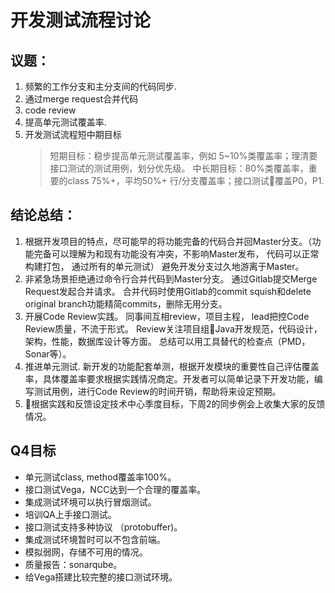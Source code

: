 # 开发测试流程讨论

## 议题：

1. 频繁的工作分支和主分支间的代码同步.
2. 通过merge request合并代码
3. code review
4. 提高单元测试覆盖率.
5. 开发测试流程短中期目标
    > 短期目标：稳步提高单元测试覆盖率，例如 5~10%类覆盖率；理清要接口测试的测试用例，划分优先级。
    > 中长期目标：80%类覆盖率，重要的class 75%+，平均50%+ 行/分支覆盖率；接口测试覆盖P0，P1.

## 结论总结：

1. 根据开发项目的特点，尽可能早的将功能完备的代码合并回Master分支。（功能完备可以理解为和现有功能没有冲突，不影响Master发布， 代码可以正常构建打包， 通过所有的单元测试）  避免开发分支过久地游离于Master。
2. 非紧急场景拒绝通过命令行合并代码到Master分支。 通过Gitlab提交Merge Request发起合并请求。 合并代码时使用Gitlab的commit squish和delete original branch功能精简commits，删除无用分支。
3. 开展Code Review实践。 同事间互相review，项目主程， lead把控Code Review质量，不流于形式。 Review关注项目组Java开发规范，代码设计，架构，性能，数据库设计等方面。 总结可以用工具替代的检查点（PMD， Sonar等）。
4. 推进单元测试. 新开发的功能配套单测，根据开发模块的重要性自己评估覆盖率，具体覆盖率要求根据实践情况商定。开发者可以简单记录下开发功能，编写测试用例，进行Code Review的时间开销，帮助将来设定预期。
5. 根据实践和反馈设定技术中心季度目标，下周2的同步例会上收集大家的反馈情况。

## Q4目标

* 单元测试class, method覆盖率100%。
* 接口测试Vega，NCC达到一个合理的覆盖率。
* 集成测试环境可以执行冒烟测试。
* 培训QA上手接口测试。
* 接口测试支持多种协议 （protobuffer)。
* 集成测试环境暂时可以不包含前端。
* 模拟弱网，存储不可用的情况。
* 质量报告：sonarqube。
* 给Vega搭建比较完整的接口测试环境。